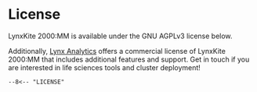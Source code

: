 # License

LynxKite 2000:MM is available under the GNU AGPLv3 license below.

Additionally, [Lynx Analytics](https://www.lynxanalytics.com/) offers a commercial license of LynxKite 2000:MM
that includes additional features and support. Get in touch if you are interested in life sciences tools
and cluster deployment!

```
--8<-- "LICENSE"
```
